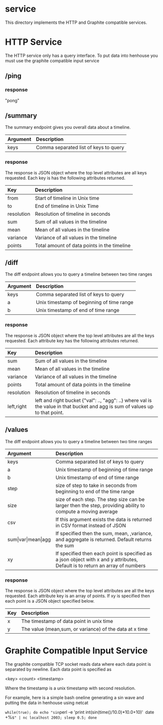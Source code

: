 # service

This directory implements the HTTP and Graphite compatible services.

# HTTP Service

The HTTP service only has a query interface. To put data into henhouse you must
use the graphite compatible input service

## /ping

### response

"pong"

## /summary

The summary endpoint gives you overall data about a timeline.


| Argument                    | Description                                                                                                  |
|:----------------------------|:--------------------------------------------------------------------------------------------------------------|
| keys                        |  Comma separated list of keys to query|

### response

The response is JSON object where the top level attributes are all keys requested. 
Each key is has the following attributes returned.

| Key                         | Description                                                                                                  |
|:----------------------------|:--------------------------------------------------------------------------------------------------------------|
| from                        |  Start of timeline in Unix time|
| to                          |  End of timeline in Unix Time|
| resolution                  |  Resolution of timeline in seconds|
| sum                         |  Sum of all values in the timeline|
| mean                        |  Mean of all values in the timeline|
| variance                    |  Variance of all values in the timeline|
| points                      |  Total amount of data points in the timeline|

## /diff

The diff endpoint allows you to query a timeline between two time ranges


| Argument                    | Description                                                                                                  |
|:----------------------------|:--------------------------------------------------------------------------------------------------------------|
| keys                        |  Comma separated list of keys to query|
| a                           |  Unix timestamp of beginning of time range|
| b                           |  Unix timestamp of end of time range|

### response

The response is JSON object where the top level attributes are all the keys requested.
Each attribute key has the following attributes returned.

| Key                         | Description                                                                                                  |
|:----------------------------|:--------------------------------------------------------------------------------------------------------------|
| sum                         |  Sum of all values in the timeline|
| mean                        |  Mean of all values in the timeline|
| variance                    |  Variance of all values in the timeline|
| points                      |  Total amount of data points in the timeline|
| resolution                  |  Resolution of timeline in seconds|
| left,right                  |  left and right bucket {"val": .., "agg": ..} where val is the value in that bucket and agg is sum of values up to that point.|

## /values

The diff endpoint allows you to query a timeline between two time ranges


| Argument                    | Description                                                                                                  |
|:----------------------------|:--------------------------------------------------------------------------------------------------------------|
| keys                        |  Comma separated list of keys to query|
| a                           |  Unix timestamp of beginning of time range|
| b                           |  Unix timestamp of end of time range|
| step                        |  size of step to take in seconds from beginning to end of the time range |
| size                        |  size of each step. The step size can be larger then the step, providing ability to compute a moving average|
| csv                         |  If this argument exists the data is returned in CSV format instead of JSON|
| sum\|var\|mean\|agg         |  If specified then the sum, mean, ,variance, and aggregate is returned. Default returns the sum|
| xy                          |  If specified then each point is specified as a json object with x and y attributes, Default is to return an array of numbers|

### response

The response is JSON object where the top level attributes are all the keys requested.
Each attribute key is an array of points. If xy is specified then each point is a JSON object specified below.

| Key                         | Description                                                                                                  |
|:----------------------------|:--------------------------------------------------------------------------------------------------------------|
| x                           |  The timestamp of data point in unix time|
| y                           |  The value (mean,sum, or variance) of the data at x time|


# Graphite Compatible Input Service

The graphite compatible TCP socket reads data where each data point is separated
by newline. Each data point is specified as

 \<key\> \<count\> \<timestamp\>

Where the timestamp is a unix timestamp with second resolution.

For example, here is a simple bash oneline generating a sin wave and putting the data in henhouse using netcat

`
  while(true); do echo "sin `perl -e 'print int(sin(time()/10.0)*10.0+10)'` `date +%s`" | nc localhost 2003; sleep 0.5; done
`

